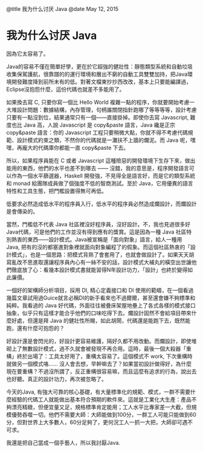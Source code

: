 @title 我为什么讨厌 Java
@date May 12, 2015

# 我为什么讨厌 Java

因為它太容易了。

Java的容易不僅在簡單好學，更在於它超強的健壯性：靜態類型系統和自動垃圾收集保駕護航，很靠譜的的運行環境和層出不窮的自動工具雙雙加持，把Java環境開發難度降到前所未有的低。對著文檔東抄抄西改改，基本上只要能編譯過，Eclipse沒抱怨什麼，這份代碼也就差不多能用了。

如果換去寫 C, 只要你寫一個比 Hello World 複雜一點的程序，你就要開始考慮一大堆設計問題：數據結構，內存管理，句柄誰關閉指針跑哪了等等等等，設計考慮只要有一點沒到位，結果通常只有一個——直接掛掉。即使你去寫 Javascript, 難度也比 Java 高，人說 Javascript 是 copy&paste 語言，Java 纔是正宗 copy&paste 語言：你的 Javascript 工程只要稍微大點，你就不得不考慮代碼規範、設計模式約束之類，不然你的代碼就是一灘扶不上牆的爛泥。而 Java 呢，嘿嘿，再龐大的代碼庫你都能一直 copy&paste 下去。

所以，如果程序員能在 C 或者 Javascript 這種險惡的開發環境下生存下來，做出能用的東西，他們的水平也差不到哪去 —— 沒錯，我的意思是，程序開發語言可以作為一個水平篩選器，Haskell 開發強，不見得全是語言好，而是它的類型系統和 monad 給團隊成員做了個強度不低的智商測試。至於 Java，它用優異的語言特性和工具生態，把門檻設置得無可再低。

低要求必然造成低水平的程序員入行，低水平的程序員必然造成爛設計，而爛設計是會傳染的。

當然，門檻低不代表 Java 社區裡沒好程序員，沒好設計。不，我也見過很多好Java代碼，可是他們的工作並沒有得到應有的獎賞。這是因為一種 Java 社區特別熱衷的東西——設計模式。Java被宣稱是「面向對象」語言，給人一種用 Java, 把有的沒的都塞進對象裡就面向對象編程了的假象。而這個社區熱衷的「設計模式」，也是一個思路：把模式背熟了會套用了，也就會做設計了。如果天天胡寫亂改不思進取還讓程序員內心有一絲不安的話，設計模式大補丸的橫空出世讓他們徹底放了心：看幾本設計模式書就能習得N年設計功力，「設計」也終於變得如此廉價。

一個好的架構師分析項目，採用 DI, 精心定義接口和 DI 使用的範疇，在一個看過幾篇文章試用過Guice就言必稱DI的新手看來也不過爾爾，甚至還會嫌不夠標準和純粹。我看過的 Java 好代碼，外面往往被疊床架屋地壘上了各式各樣的模式接口抽象，似乎只有這樣才能合乎他們的口味吃得下去。爛設計固然不會給項目帶來什麼好處，但還是拜 Java 的健壯性所賜，如此胡鬧，代碼還是能跑下去，既然能跑，還有什麼可抱怨的？

好設計還是會閃光的，好設計更容易維護，隔好久都不用改動。而爛設計，即使堆砌上了無數設計模式，過不久就會被發現不再合用。這時，最後一個大殺器「重構」終於出場了：工具太好用了，重構太容易了。這個模式不 work, 下次重構時就做另一個模式咯…… 沒人會去想，早幹嘛去了？如果當初設計做得好，為什麼現在要重構？不過沒所謂了，反正重構很容易嘛，而且這麼有追求的行為，說出去也好聽。真正的設計功力，再次被忽略了。

今天的Java, 有強大可靠的核心基礎，有大量標準化的規範、模式，一群不需要什麼經驗的代碼工人就能做出基本符合預期的軟件來。這就是工業化大生產：產品不夠漂亮精緻，但便宜量又足，規格標準肯定能用；工人水平比專家差一大截，但規模優勢吞噬一切。他們不需要大師：大師能做到100分，一群工人可能只能做到60分，但對世界上大多數人，60分足夠了，更何況工人一抓一大把，大師卻可遇不可求。

我還是把自己當成一個手藝人，所以我討厭Java.